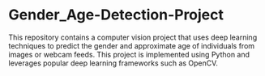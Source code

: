 # Gender_Age-Detection-Project
This repository contains a computer vision project that uses deep learning techniques to predict the gender and approximate age of individuals from images or webcam feeds. This project is implemented using Python and leverages popular deep learning frameworks such as OpenCV.
